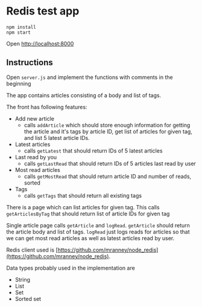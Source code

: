 # Redis test app

```
npm install
npm start
```

Open [http://localhost:8000](http://localhost:8000)


## Instructions

Open `server.js` and implement the functions with comments in the beginning

The app contains articles consisting of a body and list of tags.

The front has following features:
- Add new article
    - calls `addArticle` which should store enough information for getting the article and it's tags by article ID, get list of articles for given tag, and list 5 latest article IDs.
- Latest articles
    - calls `getLatest` that should return IDs of 5 latest articles
- Last read by you
    - calls `getLastRead` that should return IDs of 5 articles last read by user
- Most read articles
    - calls `getMostRead` that should return article ID and number of reads, sorted
- Tags
    - calls `getTags` that should return all existing tags

There is a page which can list articles for given tag. This calls `getArticlesByTag` that should return list of article IDs for given tag

Single article page calls `getArticle` and `logRead`. `getArticle` should return the article body and list of tags. `logRead` just logs reads for articles so that we can get most read articles as well as latest articles read by user.

Redis client used is [https://github.com/mranney/node_redis](https://github.com/mranney/node_redis).

Data types probably used in the implementation are
- String
- List
- Set
- Sorted set
